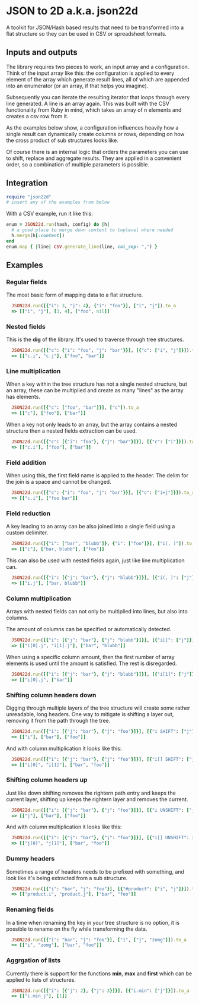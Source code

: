 # JSON to 2D a.k.a. json22d

A toolkit for JSON/Hash based results that need to be transformed into a flat
structure so they can be used in CSV or spreadsheet formats.

## Inputs and outputs

The library requires two pieces to work, an input array and a configuration.
Think of the input array like this: the configuration is applied to every
element of the array which generate result lines, all of which are appended
into an enumerator (or an array, if that helps you imagine).

Subsequently you can iterate the resulting iterator that loops through every
line generated. A line is an array again. This was built with the CSV
functionality from Ruby in mind, which takes an array of n elements and
creates a csv row from it.

As the examples below show, a configuration influences heavily how a single
result can dynamically create columns or rows, depending on how the cross
product of sub structures looks like.

Of course there is an internal logic that orders the parameters you can use
to shift, replace and aggregate results. They are applied in a convenient
order, so a combination of multiple parameters is possible.

## Integration

```ruby
require "json22d"
# insert any of the examples from below
```

With a CSV example, run it like this:

```ruby
enum = JSON22d.run(hash, config) do |h|
  # a good place to merge down content to toplevel where needed
  h.merge(h[:content])
end
enum.map { |line| CSV.generate_line(line, col_sep: ",") }
```

## Examples

### Regular fields

The most basic form of mapping data to a flat structure.

```ruby
  JSON22d.run([{"i": 3, "j": 4}, {"i": "foo"}], ["i", "j"]).to_a
  => [["i", "j"], [3, 4], ["foo", nil]]
```

### Nested fields

This is the **dig** of the library. It's used to traverse through tree
structures.

```ruby
  JSON22d.run([{"c": {"i": "foo", "j": "bar"}}], [{"c": ["i", "j"]}]).to_a
  => [["c.i", "c.j"], ["foo", "bar"]]
```

### Line multiplication

When a key within the tree structure has not a single nested structure, but
an array, these can be multiplied and create as many "lines" as the array
has elements.

```ruby
  JSON22d.run([{"c": ["foo", "bar"]}], ["c"]).to_a
  => [["c"], ["foo"], ["bar"]]
```

When a key not only leads to an array, but the array contains a nested structure
then a nested fields extraction can be used.

```ruby
  JSON22d.run([{"c": [{"i": "foo"}, {"j": "bar"}]}], [{"c": ["i"]}]).to_a
  => [["c.i"], ["foo"], ["bar"]]
```

### Field addition

When using this, the first field name is applied to the header. The delim for
the join is a space and cannot be changed.

```ruby
  JSON22d.run([{"c": {"i": "foo", "j": "bar"}}], [{"c": ["i+j"]}]).to_a
  => [["c.i"], ["foo bar"]]
```

### Field reduction

A key leading to an array can be also joined into a single field using a custom
delimiter.

```ruby
  JSON22d.run([{"i": ["bar", "blubb"]}, {"i": ["foo"]}], ["i(, )"]).to_a
  => [["i"], ["bar, blubb"], ["foo"]]
```

This can also be used with nested fields again, just like line multiplication
can.

```ruby
  JSON22d.run([{"i": [{"j": "bar"}, {"j": "blubb"}]}], [{"i(, )": ["j"]}]).to_a
  => [["i.j"], ["bar, blubb"]]
```

### Column multiplication

Arrays with nested fields can not only be multiplied into lines, but also into
columns.

The amount of columns can be specified or automatically detected.

```ruby
  JSON22d.run([{"i": [{"j": "bar"}, {"j": "blubb"}]}], [{"i[]": ["j"]}]).to_a
  => [["i[0].j", "i[1].j"], ["bar", "blubb"]]
```

When using a specific column amount, then the first number of array elements is
used until the amount is satisfied. The rest is disregarded.

```ruby
  JSON22d.run([{"i": [{"j": "bar"}, {"j": "blubb"}]}], [{"i[1]": ["j"]}]).to_a
  => [["i[0].j", ["bar"]]
```

### Shifting column headers down

Digging through multiple layers of the tree structure will create some rather
unreadable, long headers. One way to mitigate is shifting a layer out, removing
it from the path through the tree.

```ruby
  JSON22d.run([{"i": [{"j": "bar"}, {"j": "foo"}]}], [{"i SHIFT": ["j"]}]).to_a
  => [["i"], ["bar"], ["foo"]]
```

And with column multiplication it looks like this:

```ruby
  JSON22d.run([{"i": [{"j": "bar"}, {"j": "foo"}]}], [{"i[] SHIFT": ["j"]}]).to_a
  => [["i[0]", "i[1]"], ["bar", "foo"]]
```

### Shifting column headers up

Just like down shifting removes the rightern path entry and keeps the current
layer, shifting up keeps the rightern layer and removes the current.

```ruby
  JSON22d.run([{"i": [{"j": "bar"}, {"j": "foo"}]}], [{"i UNSHIFT": ["j"]}]).to_a
  => [["j"], ["bar"], ["foo"]]
```

And with column multiplication it looks like this:

```ruby
  JSON22d.run([{"i": [{"j": "bar"}, {"j": "foo"}]}], [{"i[] UNSHIFT": ["j"]}]).to_a
  => [["j[0]", "j[1]"], ["bar", "foo"]]
```

### Dummy headers

Sometimes a range of headers needs to be prefixed with something, and look like
it's being extracted from a sub structure.

```ruby
  JSON22d.run([{"i": "bar", "j": "foo"}], [{"#product": ["i", "j"]}]).to_a
  => [["product.i", "product.j"], ["bar", "foo"]]
```

### Renaming fields

In a time when renaming the key in your tree structure is no option, it is
possible to rename on the fly while transforming the data.

```ruby
  JSON22d.run([{"i": "bar", "j": "foo"}], ["i", ["j", "zomg"]]).to_a
  => [["i", "zomg"], ["bar", "foo"]]
```

### Aggrgation of lists

Currently there is support for the functions **min**, **max** and **first**
which can be applied to lists of structures.

```ruby
  JSON22d.run([{"i": [{"j": 2}, {"j": 3}]}], [{"i.min": ["j"]}]).to_a
  => [["i.min_j"], [1]]
```
